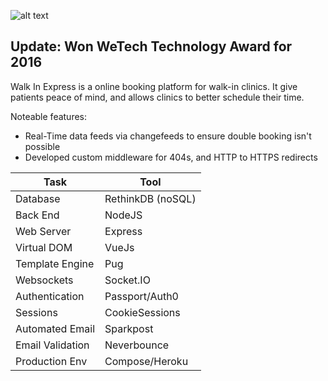 


![alt text](https://raw.githubusercontent.com/colinmatthews/WalkIn-Express/master/public/img/banner.png)


## Update: Won WeTech Technology Award for 2016 ##

Walk In Express is a online booking platform for walk-in clinics. It give patients peace of mind, and allows clinics to better schedule their time.


Noteable features: 
* Real-Time data feeds via changefeeds to ensure double booking isn't possible
* Developed custom middleware for 404s, and HTTP to HTTPS redirects


| Task           | Tool             |
| -------------  |------------------| 
| Database       | RethinkDB (noSQL)|
| Back End       | NodeJS           |
| Web Server     | Express          |
| Virtual DOM    | VueJs            |
| Template Engine| Pug              |
| Websockets     | Socket.IO        |
| Authentication | Passport/Auth0   |
| Sessions       | CookieSessions   |
| Automated Email| Sparkpost        |
|Email Validation| Neverbounce      |
|Production Env  | Compose/Heroku   |


